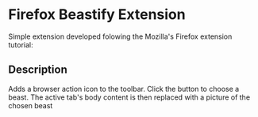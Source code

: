 # Firefox Beastify Extension

Simple extension developed folowing the Mozilla's Firefox extension tutorial:

## Description

Adds a browser action icon to the toolbar. Click the button to choose a beast. The active tab's body content is then replaced with a picture of the chosen beast

